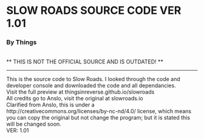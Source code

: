 # SLOW ROADS SOURCE CODE VER 1.01
### By Things
<br>
** THIS IS NOT THE OFFICIAL SOURCE AND IS OUTDATED! **
<hr>
This is the source code to Slow Roads. I looked through the code and developer console and downloaded the code and all dependancies.
<br>
Visit the full preview at thingsinreverse.github.io/slowroads
<br>
All credits go to Anslo, visit the original at slowroads.io
<br>
Clarified from Anslo, this is under a http://creativecommons.org/licenses/by-nc-nd/4.0/ license, which means you can copy the original but not change the program; but it is stated this will be changed soon. 
<br>
VER: 1.01
